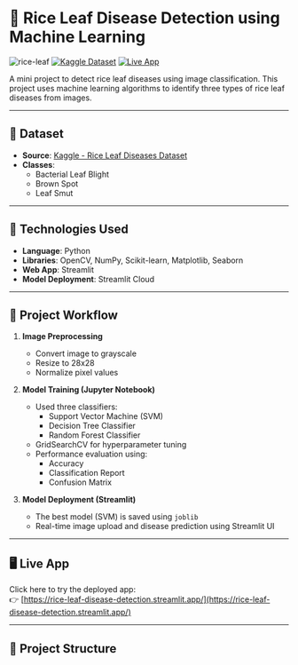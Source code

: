 # 🌾 Rice Leaf Disease Detection using Machine Learning

![rice-leaf](https://img.shields.io/badge/Streamlit-Deployed-green?style=flat-square)
[![Kaggle Dataset](https://img.shields.io/badge/Kaggle-Dataset-blue?style=flat-square)](https://www.kaggle.com/datasets/vbookshelf/rice-leaf-diseases)
[![Live App](https://img.shields.io/badge/Live_App-Click_Here-brightgreen?style=flat-square)](https://rice-leaf-disease-detection.streamlit.app/)

A mini project to detect rice leaf diseases using image classification. This project uses machine learning algorithms to identify three types of rice leaf diseases from images.

---

## 📂 Dataset

- **Source**: [Kaggle - Rice Leaf Diseases Dataset](https://www.kaggle.com/datasets/vbookshelf/rice-leaf-diseases)
- **Classes**:
  - Bacterial Leaf Blight
  - Brown Spot
  - Leaf Smut

---

## 🔧 Technologies Used

- **Language**: Python  
- **Libraries**: OpenCV, NumPy, Scikit-learn, Matplotlib, Seaborn  
- **Web App**: Streamlit  
- **Model Deployment**: Streamlit Cloud

---

## 🎯 Project Workflow

1. **Image Preprocessing**  
   - Convert image to grayscale  
   - Resize to 28x28  
   - Normalize pixel values  

2. **Model Training (Jupyter Notebook)**  
   - Used three classifiers:  
     - Support Vector Machine (SVM)  
     - Decision Tree Classifier  
     - Random Forest Classifier  
   - GridSearchCV for hyperparameter tuning  
   - Performance evaluation using:
     - Accuracy
     - Classification Report
     - Confusion Matrix

3. **Model Deployment (Streamlit)**  
   - The best model (SVM) is saved using `joblib`  
   - Real-time image upload and disease prediction using Streamlit UI

---

## 🖥️ Live App

Click here to try the deployed app:  
👉 [https://rice-leaf-disease-detection.streamlit.app/](https://rice-leaf-disease-detection.streamlit.app/)

---

## 📁 Project Structure

